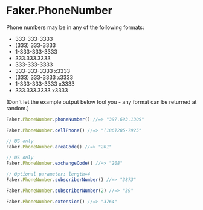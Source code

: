# Faker.PhoneNumber

Phone numbers may be in any of the following formats:

  * 333-333-3333
  * (333) 333-3333
  * 1-333-333-3333
  * 333.333.3333
  * 333-333-3333
  * 333-333-3333 x3333
  * (333) 333-3333 x3333
  * 1-333-333-3333 x3333
  * 333.333.3333 x3333

(Don't let the example output below fool you - any format can be returned at random.)

```js
Faker.PhoneNumber.phoneNumber() //=> "397.693.1309"

Faker.PhoneNumber.cellPhone() //=> "(186)285-7925"

// US only
Faker.PhoneNumber.areaCode() //=> "201"

// US only
Faker.PhoneNumber.exchangeCode() //=> "208"

// Optional parameter: length=4
Faker.PhoneNumber.subscriberNumber() //=> "3873"

Faker.PhoneNumber.subscriberNumber(2) //=> "39"

Faker.PhoneNumber.extension() //=> "3764"
```
